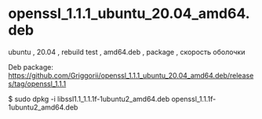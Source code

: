 # openssl_1.1.1_ubuntu_20.04_amd64.deb
ubuntu , 20.04 , rebuild test , amd64.deb , package , скорость оболочки

Deb package: https://github.com/Griggorii/openssl_1.1.1_ubuntu_20.04_amd64.deb/releases/tag/openssl_1.1.1

$ sudo dpkg -i libssl1.1_1.1.1f-1ubuntu2_amd64.deb openssl_1.1.1f-1ubuntu2_amd64.deb
